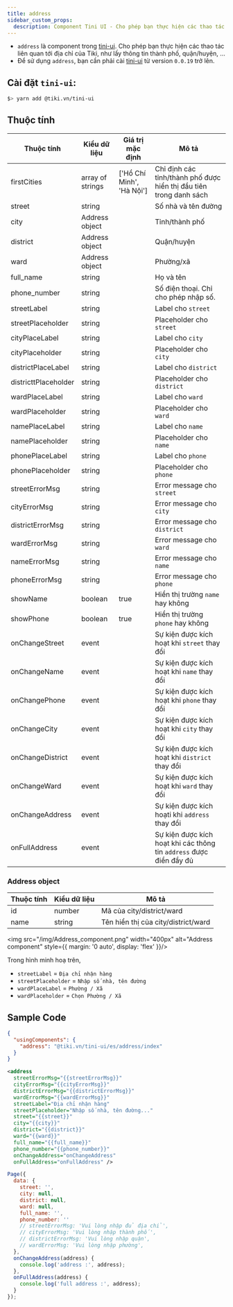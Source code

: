 ```yaml
---
title: address
sidebar_custom_props:
  description: Component Tini UI - Cho phép bạn thực hiện các thao tác liên quan tới địa chỉ của Tiki
---
```


- `address` là component trong [tini-ui](https://www.npmjs.com/package/@tiki.vn/tini-ui). Cho phép bạn thực hiện các thao tác liên quan tới địa chỉ của Tiki, như lấy thông tin thành phố, quận/huyện, ...
- Để sử dụng `address`, bạn cần phải cài [tini-ui](https://www.npmjs.com/package/@tiki.vn/tini-ui) từ version `0.0.19` trở lên.

<!-- ## Quét mã để trải nghiệm

import { QRCode } from '@site/src/components/QRCode';

<QRCode page="pages/component/advance/data-visualization/address/index" />

## Demo

import { Simulator } from '@site/src/components/Simulator';

<Simulator page="pages/component/advance/data-visualization/address/index" /> -->

## Cài đặt `tini-ui`:

```bash
$> yarn add @tiki.vn/tini-ui
```

## Thuộc tính

| Thuộc tính           | Kiểu dữ liệu     | Giá trị mặc định          | Mô tả                                                               |
| -------------------- | ---------------- | ------------------------- | ------------------------------------------------------------------- |
| firstCities          | array of strings | ['Hồ Chí Minh', 'Hà Nội'] | Chỉ định các tỉnh/thành phố được hiển thị đầu tiên trong danh sách  |
| street               | string           |                           | Số nhà và tên đường                                                 |
| city                 | Address object   |                           | Tỉnh/thành phố                                                      |
| district             | Address object   |                           | Quận/huyện                                                          |
| ward                 | Address object   |                           | Phường/xã                                                           |
| full_name            | string           |                           | Họ và tên                                                           |
| phone_number         | string           |                           | Số điện thoại. Chỉ cho phép nhập số.                                |
| streetLabel          | string           |                           | Label cho `street`                                                  |
| streetPlaceholder    | string           |                           | Placeholder cho `street`                                            |
| cityPlaceLabel       | string           |                           | Label cho `city`                                                    |
| cityPlaceholder      | string           |                           | Placeholder cho `city`                                              |
| districtPlaceLabel   | string           |                           | Label cho `district`                                                |
| districttPlaceholder | string           |                           | Placeholder cho `district`                                          |
| wardPlaceLabel       | string           |                           | Label cho `ward`                                                    |
| wardPlaceholder      | string           |                           | Placeholder cho `ward`                                              |
| namePlaceLabel       | string           |                           | Label cho `name`                                                    |
| namePlaceholder      | string           |                           | Placeholder cho `name`                                              |
| phonePlaceLabel      | string           |                           | Label cho `phone`                                                   |
| phonePlaceholder     | string           |                           | Placeholder cho `phone`                                             |
| streetErrorMsg       | string           |                           | Error message cho `street`                                          |
| cityErrorMsg         | string           |                           | Error message cho `city`                                            |
| districtErrorMsg     | string           |                           | Error message cho `district`                                        |
| wardErrorMsg         | string           |                           | Error message cho `ward`                                            |
| nameErrorMsg         | string           |                           | Error message cho `name`                                            |
| phoneErrorMsg        | string           |                           | Error message cho `phone`                                           |
| showName             | boolean          | true                      | Hiển thị trường `name` hay không                                    |
| showPhone            | boolean          | true                      | Hiển thị trường `phone` hay không                                   |
| onChangeStreet       | event            |                           | Sự kiện được kích hoạt khi `street` thay đổi                        |
| onChangeName         | event            |                           | Sự kiện được kích hoạt khi `name` thay đổi                          |
| onChangePhone        | event            |                           | Sự kiện được kích hoạt khi `phone` thay đổi                         |
| onChangeCity         | event            |                           | Sự kiện được kích hoạt khi `city` thay đổi                          |
| onChangeDistrict     | event            |                           | Sự kiện được kích hoạt khi `district` thay đổi                      |
| onChangeWard         | event            |                           | Sự kiện được kích hoạt khi `ward` thay đổi                          |
| onChangeAddress      | event            |                           | Sự kiện được kích hoạti khi `address` thay đổi                      |
| onFullAddress        | event            |                           | Sự kiện được kích hoạt khi các thông tin `address` được điền đầy đủ |

### Address object

| Thuộc tính | Kiểu dữ liệu | Mô tả                               |
| ---------- | ------------ | ----------------------------------- |
| id         | number       | Mã của city/district/ward           |
| name       | string       | Tên hiển thị của city/district/ward |

<img src="/img/Address_component.png" width="400px" alt="Address component" style={{ margin: '0 auto', display: 'flex' }}/>

Trong hình minh hoạ trên,

- `streetLabel` = `Địa chỉ nhận hàng`
- `streetPlaceholder` = `Nhập số nhà, tên đường`
- `wardPlaceLabel` = `Phường / Xã`
- `wardPlaceholder` = `Chọn Phường / Xã`

## Sample Code

```json title=index.json
{
  "usingComponents": {
    "address": "@tiki.vn/tini-ui/es/address/index"
  }
}
```

```xml title=index.txml
<address
  streetErrorMsg="{{streetErrorMsg}}"
  cityErrorMsg="{{cityErrorMsg}}"
  districtErrorMsg="{{districtErrorMsg}}"
  wardErrorMsg="{{wardErrorMsg}}"
  streetLabel="Địa chỉ nhận hàng"
  streetPlaceholder="Nhập số nhà, tên đường..."
  street="{{street}}"
  city="{{city}}"
  district="{{district}}"
  ward="{{ward}}"
  full_name="{{full_name}}"
  phone_number="{{phone_number}}"
  onChangeAddress="onChangeAddress"
  onFullAddress="onFullAddress" />
```

```js title=index.js
Page({
  data: {
    street: '',
    city: null,
    district: null,
    ward: null,
    full_name: '',
    phone_number: ''
    // streetErrorMsg: 'Vui lòng nhập đủ địa chỉ',
    // cityErrorMsg: 'Vui lòng nhập thành phố',
    // districtErrorMsg: 'Vui lòng nhập quận',
    // wardErrorMsg: 'Vui lòng nhập phường',
  },
  onChangeAddress(address) {
    console.log('address :', address);
  },
  onFullAddress(address) {
    console.log('full address :', address);
  }
});
```
